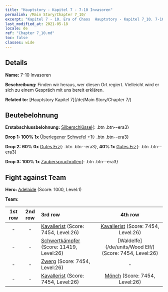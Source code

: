 ```yaml
---
title: "Hauptstory - Kapitel 7 - 7-10 Invasoren"
permalink: /Main Story/Chapter 7_10/
excerpt: "Kapitel 7 - 10. Era of Chaos  Hauptstory - Kapitel 7_10. 7-10 Invasoren"
last_modified_at: 2021-05-18
locale: de
ref: "Chapter 7_10.md"
toc: false
classes: wide
---
```


## Details

 **Name:** 7-10 Invasoren

 **Beschreibung:** Finden wir heraus, wer diesen Ort regiert. Vielleicht wird er sich zu einem Gespräch mit uns bereit erklären.

 **Related to:** [Hauptstory Kapitel 7](/de/Main Story/Chapter 7/)

## Beutebelohnung

 **Erstabschlussbelohnung:** [Silberschlüssel](/ItemsDE/con_693/){: .btn .btn--era3}

 **Drop 1:** **100% 1x** [Überlegener Schwefel +1](/ItemsDE/mat_22/){: .btn .btn--era3}

 **Drop 2:** **60% 0x** [Gutes Erz](/ItemsDE/mat_12/){: .btn .btn--era3}, **40% 1x** [Gutes Erz](/ItemsDE/mat_12/){: .btn .btn--era3}

 **Drop 3:** **100% 1x** [Zauberspruchrollen](/ItemsDE/con_694/){: .btn .btn--era3}


## Fight against Team
 **Hero:** [Adelaide](/de/heroes/Adelaide/) (Score: 1000, Level:1)

 **Team:**


  | 1st row | 2nd row | 3rd row | 4th row |
  |:----:|:----:|:----|:----:|
  | - | - | [Kavallerist](/de/units/Cavalier/) (Score: 7454, Level:26)  | [Kavallerist](/de/units/Cavalier/) (Score: 7454, Level:26)  |
  | - | - | [Schwertkämpfer](/de/units/Swordsman/) (Score: 11419, Level:26)  | [Waldelfe](/de/units/Wood Elf/) (Score: 7454, Level:26)  |
  | - | - | [Zwerg](/de/units/Dwarf/) (Score: 7454, Level:26)  | - |
  | - | - | [Kavallerist](/de/units/Cavalier/) (Score: 7454, Level:26)  | [Mönch](/de/units/Monk/) (Score: 7454, Level:26)  |


